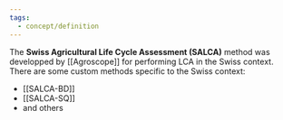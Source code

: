 ```yaml
---
tags:
  - concept/definition
---
```

The **Swiss Agricultural Life Cycle Assessment (SALCA)** method was developped by [[Agroscope]] for performing LCA in the Swiss context.
There are some custom methods specific to the Swiss context:
- [[SALCA-BD]]
- [[SALCA-SQ]]
- and others
